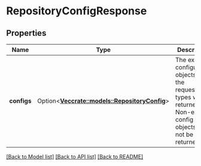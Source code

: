 # RepositoryConfigResponse

## Properties

Name | Type | Description | Notes
------------ | ------------- | ------------- | -------------
**configs** | Option<[**Vec<crate::models::RepositoryConfig>**](RepositoryConfig.md)> | The existing configuration objects for the requested types will be returned. Non-existing config objects will not be returned. | [optional]

[[Back to Model list]](../README.md#documentation-for-models) [[Back to API list]](../README.md#documentation-for-api-endpoints) [[Back to README]](../README.md)


